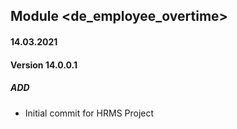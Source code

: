 ## Module <de_employee_overtime>

#### 14.03.2021
#### Version 14.0.0.1
##### ADD
- Initial commit for HRMS Project

